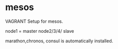 # mesos

VAGRANT Setup for mesos.

node1 = master
node2/3/4/ slave

marathon,chronos, consul is automatically installed. 
